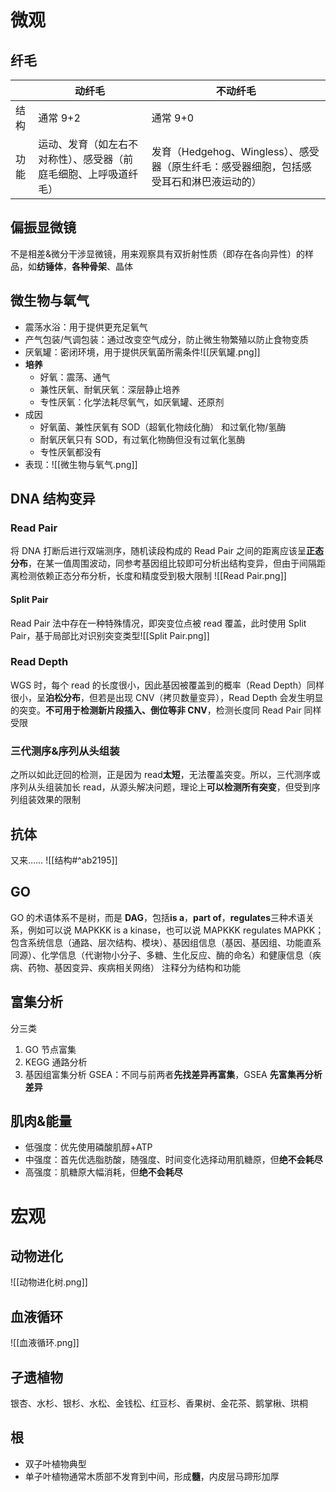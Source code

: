 # 微观
## 纤毛

|     | 动纤毛                              | 不动纤毛                                                |
| --- | -------------------------------- | --------------------------------------------------- |
| 结构  | 通常 9+2                           | 通常 9+0                                              |
| 功能  | 运动、发育（如左右不对称性）、感受器（前庭毛细胞、上呼吸道纤毛） | 发育（Hedgehog、Wingless）、感受器（原生纤毛：感受器细胞，包括感受耳石和淋巴液运动的） |
## 偏振显微镜
不是相差&微分干涉显微镜，用来观察具有双折射性质（即存在各向异性）的样品，如**纺锤体**，**各种骨架**、晶体
## 微生物与氧气
- 震荡水浴：用于提供更充足氧气
- 产气包装/气调包装：通过改变空气成分，防止微生物繁殖以防止食物变质
- 厌氧罐：密闭环境，用于提供厌氧菌所需条件![[厌氧罐.png]]
- **培养**
	- 好氧：震荡、通气
	- 兼性厌氧、耐氧厌氧：深层静止培养
	- 专性厌氧：化学法耗尽氧气，如厌氧罐、还原剂
- 成因
	- 好氧菌、兼性厌氧有 SOD（超氧化物歧化酶） 和过氧化物/氢酶
	- 耐氧厌氧只有 SOD，有过氧化物酶但没有过氧化氢酶
	- 专性厌氧都没有
- 表现：![[微生物与氧气.png]]
## DNA 结构变异
### Read Pair
将 DNA 打断后进行双端测序，随机读段构成的 Read Pair 之间的距离应该呈**正态分布**，在某一值周围波动，同参考基因组比较即可分析出结构变异，但由于间隔距离检测依赖正态分布分析，长度和精度受到极大限制 ![[Read Pair.png]]
#### Split Pair
Read Pair 法中存在一种特殊情况，即突变位点被 read 覆盖，此时使用 Split Pair，基于局部比对识别突变类型![[Split Pair.png]]
### Read Depth
WGS 时，每个 read 的长度很小，因此基因被覆盖到的概率（Read Depth）同样很小，呈**泊松分布**，但若是出现 CNV（拷贝数量变异），Read Depth 会发生明显的突变。**不可用于检测新片段插入、倒位等非 CNV**，检测长度同 Read Pair 同样受限
### 三代测序&序列从头组装
之所以如此迂回的检测，正是因为 read**太短**，无法覆盖突变。所以，三代测序或序列从头组装加长 read，从源头解决问题，理论上**可以检测所有突变**，但受到序列组装效果的限制
## 抗体
又来……
![[结构#^ab2195]]
## GO
GO 的术语体系不是树，而是 **DAG**，包括**is a**，**part of**，**regulates**三种术语关系，例如可以说 MAPKKK is a kinase，也可以说 MAPKKK regulates MAPKK；包含系统信息（通路、层次结构、模块）、基因组信息（基因、基因组、功能直系同源）、化学信息（代谢物小分子、多糖、生化反应、酶的命名）和健康信息（疾病、药物、基因变异、疾病相关网络）
注释分为结构和功能
## 富集分析
分三类
1. GO 节点富集
2. KEGG 通路分析
3. 基因组富集分析 GSEA：不同与前两者**先找差异再富集**，GSEA **先富集再分析差异**

## 肌肉&能量
- 低强度：优先使用磷酸肌醇+ATP
- 中强度：首先优选脂肪酸，随强度、时间变化选择动用肌糖原，但**绝不会耗尽**
- 高强度：肌糖原大幅消耗，但**绝不会耗尽**
# 宏观
## 动物进化
![[动物进化树.png]]
## 血液循环
![[血液循环.png]]
## 孑遗植物
银杏、水杉、银杉、水松、金钱松、红豆杉、香果树、金花茶、鹅掌楸、珙桐
## 根
- 双子叶植物典型
- 单子叶植物通常木质部不发育到中间，形成**髓**，内皮层马蹄形加厚